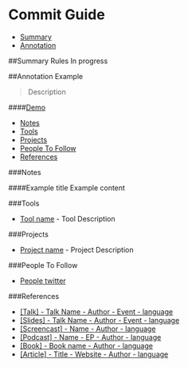 # Commit Guide

- [Summary](#summary-rules)
- [Annotation](#annotation-example)

##Summary Rules
In progress

##Annotation Example
> Description

####[Demo](#)

- [Notes](#notes)
- [Tools](#tools)
- [Projects](#project)
- [People To Follow](#people-to-follow)
- [References](#references)

###Notes

####Example title
Example content

###Tools
- [Tool name](#) - Tool Description

###Projects
- [Project name](#) - Project Description

###People To Follow
- [People twitter](#)

###References

- [[Talk] - Talk Name - Author - Event - language](#)
- [[Slides] - Talk Name - Author - Event - language](#)
- [[Screencast] - Name - Author - language](#)
- [[Podcast] - Name - EP - Author - language](#)
- [[Book] - Book name - Author - language](#)
- [[Article] - Title - Website - Author - language](#)
